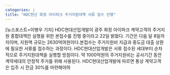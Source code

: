 ```yaml
---
categories: j
title: "HDC현산 화정 아이파크 주거지원대책 서류 접수 진행"
---
```

[뉴스포스트=이병우 기자] HDC현대산업개발이 광주 화정 아이파크 계약고객의 주거지원 종합대책안 실행을 위한 본접수를 진행 중이라고 22일 밝혔다. 기간은 다음 달 8일까지이며, 지원액 규모는 2630억여원이다.본접수는 주거지원비 지급과 중도금 대출 상환에 필요한 서류를 접수하는 과정이다. HDC현대산업개발은 서류 접수된 세대부터 순차적으로 주거지원대책을 실행할 방침이다. 약 1000억원의 주거지원비는 공사기간 동안 계약세대의 안정적 주거를 위해 사용된다. HDC현대산업개발에 따르면 통상 계약고객은 입주 시 잔금 30%를 마련해야하